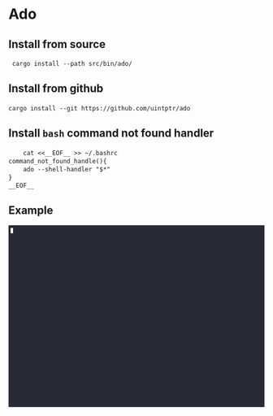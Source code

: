 # Ado


## Install from source

```
 cargo install --path src/bin/ado/
```

## Install from github

```
cargo install --git https://github.com/uintptr/ado
```

## Install `bash` command not found handler

```
    cat <<__EOF__ >> ~/.bashrc
command_not_found_handle(){
    ado --shell-handler "$*"
}
__EOF__

```

## Example

 ![Alt Text](documentation/ado.gif)